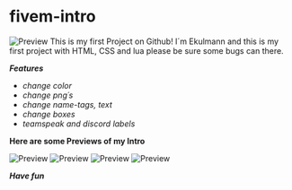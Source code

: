 # fivem-intro
![Preview](https://media.discordapp.net/attachments/823591769001689159/879449565382733886/static_1.png)
This is my first Project on Github! I´m Ekulmann and this is my first project with HTML, CSS and lua please be sure some bugs can there.

***Features***
<br>
- *change color*
- *change png´s*
- *change name-tags, text*
- *change boxes*
- *teamspeak and discord labels*

**Here are some Previews of my Intro** 

![Preview](https://media.discordapp.net/attachments/823591769001689159/879369181479452713/nOice.PNG?width=877&height=676)
![Preview](https://media.discordapp.net/attachments/823591769001689159/879368510785060905/loading2.jpg)
![Preview](https://media.discordapp.net/attachments/823591769001689159/879370083154161704/LUL.PNG?width=816&height=676)
![Preview](https://media.discordapp.net/attachments/823591769001689159/879374883719618611/Teamspeak_Logo.png)

***Have fun***
